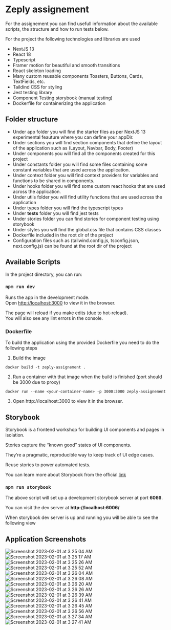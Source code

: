 # Zeply assignement

For the assignement you can find usefull information about the available scripts, the structure and how to run tests below.

For the project the following technologies and libraries are used

- NextJS 13
- React 18
- Typescript
- Framer motion for beautiful and smooth transitions
- React skeleton loading
- Many custom reusable components Toasters, Buttons, Cards, TextFields, etc.
- Taildind CSS for styling
- Jest testing library
- Component Testing storybook (manual testing)
- Dockerfile for containerizing the application

## Folder structure

- Under app folder you will find the starter files as per NextJS 13 experimental feauture where you can define your appDir.
- Under sections you will find section components that define the layout of the application such as (Layout, Navbar, Body, Footer)
- Under components you will find all the components created for this project
- Under constants folder you will find some files containing some constant variables that are used across the application.
- Under context folder you will find context providers for variables and functions to be shared in components.
- Under hooks folder you will find some custom react hooks that are used across the application.
- Under utils folder you will find utility functions that are used across the application
- Under types folder you will find the typescript types
- Under **tests** folder you will find jest tests
- Under stories folder you can find stories for component testing using storybook
- Under styles you will find the global.css file that contains CSS classes
- Dockerfile included in the root dir of the project
- Configuration files such as (tailwind.config.js, tsconfig.json, next.config.js) can be found at the root dir of the project

## Available Scripts

In the project directory, you can run:

### `npm run dev`

Runs the app in the development mode.\
Open [http://localhost:3000](http://localhost:3000) to view it in the browser.

The page will reload if you make edits (due to hot-reload).\
You will also see any lint errors in the console.

### Dockerfile

To build the application using the provided Dockerfile you need to do the following steps

1. Build the image

```
docker build -t zeply-assignement .
```

2. Run a container with that image when the build is finished (port should be 3000 due to proxy)

```
docker run --name <your-container-name> -p 3000:3000 zeply-assignement
```

3. Open http://localhost:3000 to view it in the browser.

## Storybook

Storybook is a frontend workshop for building UI components and pages in isolation.

Stories capture the “known good” states of UI components.

They’re a pragmatic, reproducible way to keep track of UI edge cases.

Reuse stories to power automated tests.

You can learn more about Storybook from the official [link](https://storybook.js.org/)

### `npm run storybook`

The above script will set up a development storybook server at port **6066**.

You can visit the dev server at **http://localhost:6006/**

When storybook dev server is up and running you will be able to see the following view

## Application Screenshots
![Screenshot 2023-02-01 at 3 25 04 AM](https://user-images.githubusercontent.com/48323010/215926669-a9d4da3b-f76f-462c-9926-7c0e90566964.png)
![Screenshot 2023-02-01 at 3 25 17 AM](https://user-images.githubusercontent.com/48323010/215926729-cbcd0bbd-e82c-4807-bb7a-40ea27fd5a58.png)
![Screenshot 2023-02-01 at 3 25 26 AM](https://user-images.githubusercontent.com/48323010/215926730-db81ba4a-8bf8-43bf-851a-b3dbca231dec.png)
![Screenshot 2023-02-01 at 3 25 52 AM](https://user-images.githubusercontent.com/48323010/215926732-afcf6aec-769d-4d2b-9346-cf3763c0d17f.png)
![Screenshot 2023-02-01 at 3 26 04 AM](https://user-images.githubusercontent.com/48323010/215926733-8b79e6a4-7bd2-4a50-9c8b-bdc0a89a9f83.png)
![Screenshot 2023-02-01 at 3 26 08 AM](https://user-images.githubusercontent.com/48323010/215926735-b70de8ea-c7dc-4f52-8ffb-f6aca7384805.png)
![Screenshot 2023-02-01 at 3 26 20 AM](https://user-images.githubusercontent.com/48323010/215926738-31795723-d79e-46db-b4d3-cd3d3e389827.png)
![Screenshot 2023-02-01 at 3 26 26 AM](https://user-images.githubusercontent.com/48323010/215926739-83f4c031-208c-4eb0-9bfe-03e50062d95e.png)
![Screenshot 2023-02-01 at 3 26 39 AM](https://user-images.githubusercontent.com/48323010/215926741-3b38af0c-f25e-4f8a-9281-6174a53f2900.png)
![Screenshot 2023-02-01 at 3 26 41 AM](https://user-images.githubusercontent.com/48323010/215926744-98187fd0-162c-4fd6-a2c7-2d214c60c44c.png)
![Screenshot 2023-02-01 at 3 26 45 AM](https://user-images.githubusercontent.com/48323010/215926748-6d82e551-69a8-47cb-a6ca-7fbdc63215ac.png)
![Screenshot 2023-02-01 at 3 26 56 AM](https://user-images.githubusercontent.com/48323010/215926751-d89bd75d-4db4-45a3-a841-25eacd61e7ed.png)
![Screenshot 2023-02-01 at 3 27 34 AM](https://user-images.githubusercontent.com/48323010/215926754-dd5a1959-0a9b-462e-b57d-d5e850abde5f.png)
![Screenshot 2023-02-01 at 3 27 41 AM](https://user-images.githubusercontent.com/48323010/215926756-3dd652e4-133a-4122-a6f9-e2cf587571f0.png)


